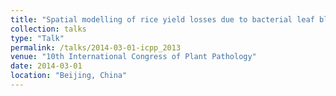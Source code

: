 ```yaml
---
title: "Spatial modelling of rice yield losses due to bacterial leaf blight and leaf blast in a changing climate"
collection: talks
type: "Talk"
permalink: /talks/2014-03-01-icpp_2013
venue: "10th International Congress of Plant Pathology"
date: 2014-03-01
location: "Beijing, China"
---
```


